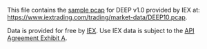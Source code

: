 This file contains the [sample pcap](https://www.iextrading.com/trading/market-data/#specifications)
for DEEP v1.0 provided by IEX at: https://www.iextrading.com/trading/market-data/DEEP10.pcap.

Data is provided for free by [IEX](https://iextrading.com/developer).
Use IEX data is subject to the [API Agreement Exhibit A](https://iextrading.com/api-exhibit-a).
